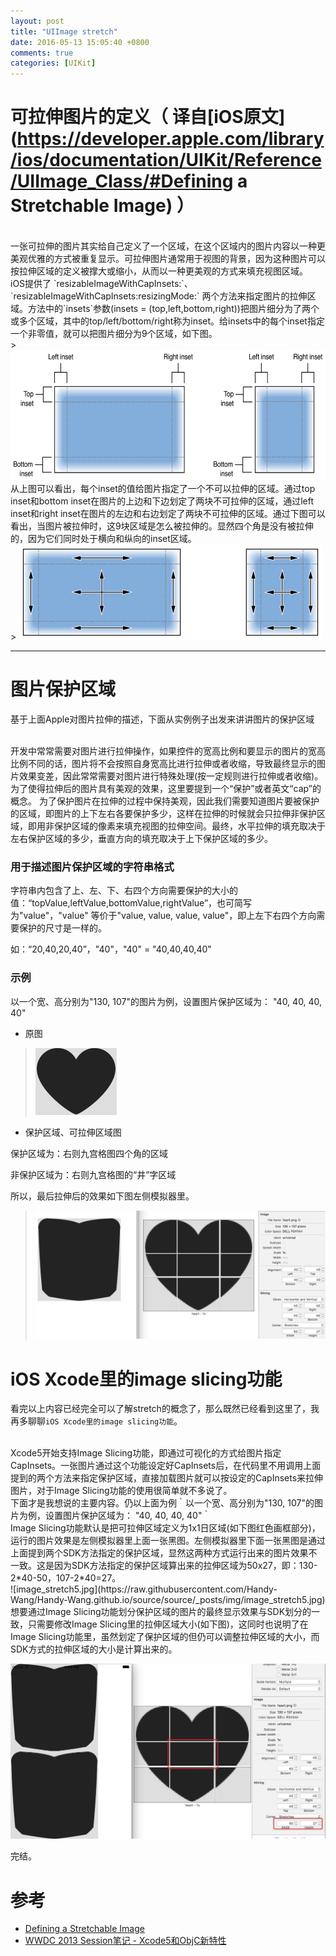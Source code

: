```yaml
---
layout: post
title: "UIImage stretch"
date: 2016-05-13 15:05:40 +0800
comments: true
categories: [UIKit]
---
```


<!--more-->

# 可拉伸图片的定义（ 译自[iOS原文](https://developer.apple.com/library/ios/documentation/UIKit/Reference/UIImage_Class/#Defining a Stretchable Image) ）
<br />
一张可拉伸的图片其实给自己定义了一个区域，在这个区域内的图片内容以一种更美观优雅的方式被重复显示。可拉伸图片通常用于视图的背景，因为这种图片可以按拉伸区域的定义被撑大或缩小，从而以一种更美观的方式来填充视图区域。

<br />
iOS提供了 `resizableImageWithCapInsets:`、`resizableImageWithCapInsets:resizingMode:` 两个方法来指定图片的拉伸区域。方法中的`insets`参数(insets = (top,left,bottom,right))把图片细分为了两个或多个区域，其中的top/left/bottom/right称为inset。给insets中的每个inset指定一个非零值，就可以把图片细分为9个区域，如下图。
<br />
> <img src="https://raw.githubusercontent.com/Handy-Wang/Handy-Wang.github.io/source/source/_posts/img/image_stretch1.png" width="610.5" height="208" />

<br />
从上图可以看出，每个inset的值给图片指定了一个不可以拉伸的区域。通过top inset和bottom inset在图片的上边和下边划定了两块不可拉伸的区域，通过left inset和right inset在图片的左边和右边划定了两块不可拉伸的区域。通过下图可以看出，当图片被拉伸时，这9块区域是怎么被拉伸的。显然四个角是没有被拉伸的，因为它们同时处于横向和纵向的inset区域。

<br />
> <img src="https://raw.githubusercontent.com/Handy-Wang/Handy-Wang.github.io/source/source/_posts/img/image_stretch2.png" width="486" height="153" />

***

# 图片保护区域

基于上面Apple对图片拉伸的描述，下面从实例例子出发来讲讲图片的保护区域

<br />
开发中常常需要对图片进行拉伸操作，如果控件的宽高比例和要显示的图片的宽高比例不同的话，图片将不会按照自身宽高比进行拉伸或者收缩，导致最终显示的图片效果变差，因此常常需要对图片进行特殊处理(按一定规则进行拉伸或者收缩)。为了使得拉伸后的图片具有美观的效果，这里要提到一个“保护”或者英文“cap”的概念。
为了保护图片在拉伸的过程中保持美观，因此我们需要知道图片要被保护的区域，即图片的上下左右各要保护多少，这样在拉伸的时候就会只拉伸非保护区域，即用非保护区域的像素来填充视图的拉伸空间。最终，水平拉伸的填充取决于左右保护区域的多少，垂直方向的填充取决于上下保护区域的多少。

### 用于描述图片保护区域的字符串格式

字符串内包含了上、左、下、右四个方向需要保护的大小的值：“topValue,leftValue,bottomValue,rightValue”，也可简写为"value"，"value" 等价于"value, value, value, value"，即上左下右四个方向需要保护的尺寸是一样的。

如：“20,40,20,40”，"40"，"40" = "40,40,40,40"

### 示例

以一个宽、高分别为"130, 107"的图片为例，设置图片保护区域为： "40, 40, 40, 40"

* 原图

> ![image_stretch3.png](https://raw.githubusercontent.com/Handy-Wang/Handy-Wang.github.io/source/source/_posts/img/image_stretch3.png)

* 保护区域、可拉伸区域图

保护区域为：右则九宫格图四个角的区域

非保护区域为：右则九宫格图的“井”字区域

所以，最后拉伸后的效果如下图左侧模拟器里。

> ![image_stretch4.png](https://raw.githubusercontent.com/Handy-Wang/Handy-Wang.github.io/source/source/_posts/img/image_stretch4.png)

# iOS Xcode里的image slicing功能

看完以上内容已经完全可以了解stretch的概念了，那么既然已经看到这里了，我再多聊聊`iOS Xcode里的image slicing功能`。

<br />
Xcode5开始支持Image Slicing功能，即通过可视化的方式给图片指定CapInsets。一张图片通过这个功能设定好CapInsets后，在代码里不用调用上面提到的两个方法来指定保护区域，直接加载图片就可以按设定的CapInsets来拉伸图片，对于Image Slicing功能的使用很简单就不多说了。

<br />
下面才是我想说的主要内容。仍以上面为例｀以一个宽、高分别为"130, 107"的图片为例，设置图片保护区域为： "40, 40, 40, 40"｀

<br />
Image Slicing功能默认是把可拉伸区域定义为1x1日区域(如下图红色画框部分)，运行的图片效果是左侧模拟器里上面一张黑图。左侧模拟器里下面一张黑图是通过上面提到两个SDK方法指定的保护区域，显然这两种方式运行出来的图片效果不一致。这是因为SDK方法指定的保护区域算出来的拉伸区域为50x27，即：130-2*40-50，107-2*40=27。

<br />
![image_stretch5.jpg](https://raw.githubusercontent.com/Handy-Wang/Handy-Wang.github.io/source/source/_posts/img/image_stretch5.jpg)

<br />
想要通过Image Slicing功能划分保护区域的图片的最终显示效果与SDK划分的一致，只需要修改Image Slicing里的拉伸区域大小(如下图)，这同时也说明了在Image Slicing功能里，虽然划定了保护区域的但仍可以调整拉伸区域的大小，而SDK方式的拉伸区域的大小是计算出来的。

![image_stretch6.jpg](https://raw.githubusercontent.com/Handy-Wang/Handy-Wang.github.io/source/source/_posts/img/image_stretch6.jpg)

完结。

# 参考

* [Defining a Stretchable Image](https://developer.apple.com/library/ios/documentation/UIKit/Reference/UIImage_Class/)
* [WWDC 2013 Session笔记 - Xcode5和ObjC新特性](https://onevcat.com/2013/06/new-in-xcode5-and-objc/)